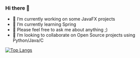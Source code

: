 ### Hi there 👋

<!--
**ryancamargo/ryancamargo** is a ✨ _special_ ✨ repository because its `README.md` (this file) appears on your GitHub profile.

Here are some ideas to get you started:

- 🤔 I’m looking for help with ...
- 📫 How to reach me: ...
- 😄 Pronouns: ...
- ⚡ Fun fact: ...
-->

- 🔭 I’m currently working on some JavaFX projects
- 🌱 I’m currently learning Spring
- 💬 Please feel free to ask me about anything ;)
- 👯 I’m looking to collaborate on Open Source projects using Python/Java/C

<!--
You can check my learning progress using [roadmap.sh](https://roadmap.sh/)

[![roadmap.sh](https://roadmap.sh/card/tall/659d9e7cae22c125234e8643?variant=dark)](https://roadmap.sh)


[![Ryan's GitHub stats](https://github-readme-stats.vercel.app/api?username=ryancamargo&theme=dark&show_icons=true)](https://github.com/ryancamargo)
-->
[![Top Langs](https://github-readme-stats.vercel.app/api/top-langs/?username=ryancamargo&theme=dark&show_icons=true&layout=compact)](https://github.com/ryancamargo)
